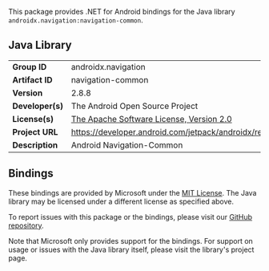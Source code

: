 This package provides .NET for Android bindings for the Java library `androidx.navigation:navigation-common`.

## Java Library

| | |
|-|-|
| **Group ID** | androidx.navigation |
| **Artifact ID** | navigation-common |
| **Version** | 2.8.8 |
| **Developer(s)** | The Android Open Source Project |
| **License(s)** | [The Apache Software License, Version 2.0](http://www.apache.org/licenses/LICENSE-2.0.txt) |
| **Project URL** | https://developer.android.com/jetpack/androidx/releases/navigation#2.8.8 |
| **Description** | Android Navigation-Common |

## Bindings

These bindings are provided by Microsoft under the [MIT License](https://opensource.org/licenses/MIT). The Java
library may be licensed under a different license as specified above.

To report issues with this package or the bindings, please visit our [GitHub repository](https://aka.ms/android-libraries).

Note that Microsoft only provides support for the bindings. For support on
usage or issues with the Java library itself, please visit the library's project page.
